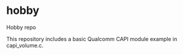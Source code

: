 # hobby
Hobby repo

This repository includes a basic Qualcomm CAPI module example in capi_volume.c.
